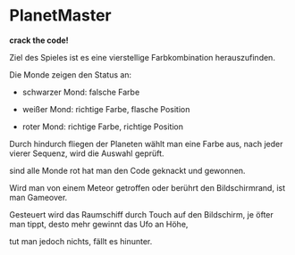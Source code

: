# PlanetMaster
**crack the code!**

Ziel des Spieles ist es eine vierstellige Farbkombination herauszufinden.

Die Monde zeigen den Status an:

- schwarzer Mond: falsche Farbe

- weißer Mond:    richtige Farbe, flasche Position

- roter Mond:     richtige Farbe, richtige Position

Durch hindurch fliegen der Planeten wählt man eine Farbe aus, nach jeder vierer Sequenz, wird die Auswahl geprüft.

sind alle Monde rot hat man den Code geknackt und gewonnen.

Wird man von einem Meteor getroffen oder berührt den Bildschirmrand, ist man Gameover.

Gesteuert wird das Raumschiff durch Touch auf den Bildschirm, je öfter man tippt, desto mehr gewinnt das Ufo an Höhe,

tut man jedoch nichts, fällt es hinunter.

